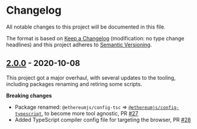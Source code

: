 # Changelog

All notable changes to this project will be documented in this file.

The format is based on [Keep a Changelog](http://keepachangelog.com/en/1.0.0/)
(modification: no type change headlines) and this project adheres to
[Semantic Versioning](http://semver.org/spec/v2.0.0.html).

## [2.0.0] - 2020-10-08

This project got a major overhaul, with several updates to the tooling, including packages renaming and retiring some scripts.

**Breaking changes**

- Package renamed: `@ethereumjs/config-tsc` => [`@ethereumjs/config-typescript`](https://github.com/ethereumjs/ethereumjs-config/tree/master/packages/typescript ), to become more tool agnostic, PR [#27](https://github.com/ethereumjs/ethereumjs-config/pull/27)
- Added TypeScript compiler config file for targeting the browser, PR [#28](https://github.com/ethereumjs/ethereumjs-config/pull/28)

[2.0.0]: https://github.com/ethereumjs/ethereumjs-vm/compare/%40ethereumjs%2Fconfig%401.1.1...%40ethereumjs%2Fconfig%402.0.0

